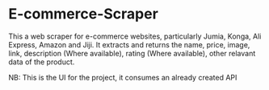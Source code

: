# E-commerce-Scraper

This a web scraper for e-commerce websites, particularly Jumia, Konga, Ali Express, Amazon and Jiji.
It extracts and returns the name, price, image, link, description (Where available), rating (Where available), other relavant data of the product.

NB: This is the UI for the project, it consumes an already created API
